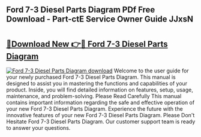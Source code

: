 ## Ford 7-3 Diesel Parts Diagram PDf Free Download - Part-ctE Service Owner Guide JJxsN

# <h2><a href="http://dfpdvhr.blite.top/?on=Ford+7-3+Diesel+Parts+Diagram">🔗Download New 👉🔴 Ford 7-3 Diesel Parts Diagram</a></h2>

[![Ford 7-3 Diesel Parts Diagram download](https://i.imgur.com/lujVjoI.png)](http://dfpdvhr.blite.top/?on=Ford+7-3+Diesel+Parts+Diagram)
Welcome to the user guide for your newly purchased Ford 7-3 Diesel Parts Diagram. This manual is designed to assist you in mastering the functions and capabilities of your product. Inside, you will find detailed information on features, setup, usage, maintenance, and problem-solving. Please Read Carefully This manual contains important information regarding the safe and effective operation of your new Ford 7-3 Diesel Parts Diagram. Experience the future with the innovative features of your new Ford 7-3 Diesel Parts Diagram. Please Don't Hesitate Ford 7-3 Diesel Parts Diagram. Our customer support team is ready to answer your questions.
